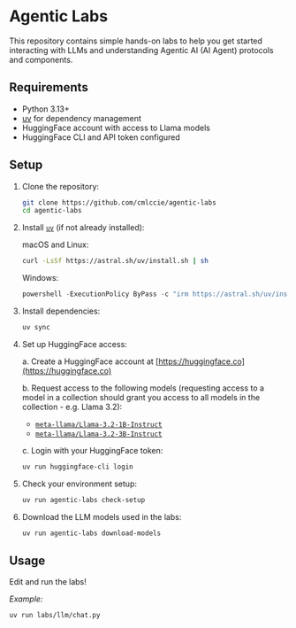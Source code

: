 # Agentic Labs

This repository contains simple hands-on labs to help you get started interacting with LLMs and understanding Agentic AI (AI Agent) protocols and components.

## Requirements

- Python 3.13+
- [uv](https://github.com/astral-sh/uv) for dependency management
- HuggingFace account with access to Llama models
- HuggingFace CLI and API token configured

## Setup

1. Clone the repository:

   ```sh
   git clone https://github.com/cmlccie/agentic-labs
   cd agentic-labs
   ```

2. Install [`uv`](https://docs.astral.sh/uv/getting-started/installation/) (if not already installed):

   macOS and Linux:

   ```sh
   curl -LsSf https://astral.sh/uv/install.sh | sh
   ```

   Windows:

   ```powershell
   powershell -ExecutionPolicy ByPass -c "irm https://astral.sh/uv/install.ps1 | iex"
   ```

3. Install dependencies:

   ```sh
   uv sync
   ```

4. Set up HuggingFace access:

   a. Create a HuggingFace account at [https://huggingface.co](https://huggingface.co)

   b. Request access to the following models (requesting access to a model in a collection should grant you access to all models in the collection - e.g. Llama 3.2):

   - [`meta-llama/Llama-3.2-1B-Instruct`](https://huggingface.co/meta-llama/Llama-3.2-1B-Instruct)
   - [`meta-llama/Llama-3.2-3B-Instruct`](https://huggingface.co/meta-llama/Llama-3.2-3B-Instruct)

   c. Login with your HuggingFace token:

   ```sh
   uv run huggingface-cli login
   ```

5. Check your environment setup:

   ```sh
   uv run agentic-labs check-setup
   ```

6. Download the LLM models used in the labs:

   ```sh
   uv run agentic-labs download-models
   ```

## Usage

Edit and run the labs!

_Example:_

```sh
uv run labs/llm/chat.py
```
